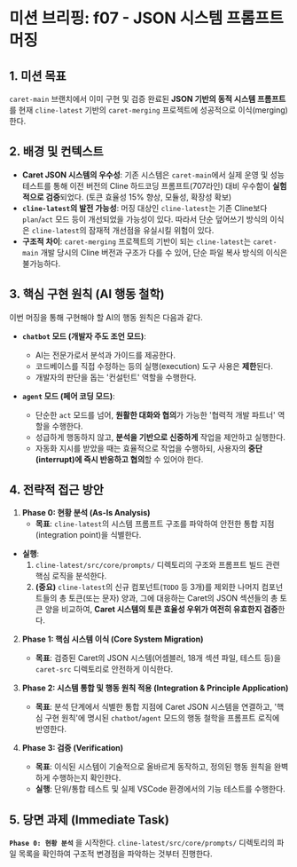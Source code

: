 # 미션 브리핑: f07 - JSON 시스템 프롬프트 머징

## 1. 미션 목표

`caret-main` 브랜치에서 이미 구현 및 검증 완료된 **JSON 기반의 동적 시스템 프롬프트**를 현재 `cline-latest` 기반의 `caret-merging` 프로젝트에 성공적으로 이식(merging)한다.

## 2. 배경 및 컨텍스트

- **Caret JSON 시스템의 우수성**: 기존 시스템은 `caret-main`에서 실제 운영 및 성능 테스트를 통해 이전 버전의 Cline 하드코딩 프롬프트(707라인) 대비 우수함이 **실험적으로 검증**되었다. (토큰 효율성 15% 향상, 모듈성, 확장성 확보)
- **`cline-latest`의 발전 가능성**: 머징 대상인 `cline-latest`는 기존 Cline보다 `plan`/`act` 모드 등이 개선되었을 가능성이 있다. 따라서 단순 덮어쓰기 방식의 이식은 `cline-latest`의 잠재적 개선점을 유실시킬 위험이 있다.
- **구조적 차이**: `caret-merging` 프로젝트의 기반이 되는 `cline-latest`는 `caret-main` 개발 당시의 Cline 버전과 구조가 다를 수 있어, 단순 파일 복사 방식의 이식은 불가능하다.

## 3. 핵심 구현 원칙 (AI 행동 철학)

이번 머징을 통해 구현해야 할 AI의 행동 원칙은 다음과 같다.

- **`chatbot` 모드 (개발자 주도 조언 모드)**:
    - AI는 전문가로서 분석과 가이드를 제공한다.
    - 코드베이스를 직접 수정하는 등의 실행(execution) 도구 사용은 **제한**된다.
    - 개발자의 판단을 돕는 '컨설턴트' 역할을 수행한다.

- **`agent` 모드 (페어 코딩 모드)**:
    - 단순한 `act` 모드를 넘어, **원활한 대화와 협의**가 가능한 '협력적 개발 파트너' 역할을 수행한다.
    - 성급하게 행동하지 않고, **분석을 기반으로 신중하게** 작업을 제안하고 실행한다.
    - 자동화 지시를 받았을 때는 효율적으로 작업을 수행하되, 사용자의 **중단(interrupt)에 즉시 반응하고 협의**할 수 있어야 한다.

## 4. 전략적 접근 방안

1.  **Phase 0: 현황 분석 (As-Is Analysis)**
    - **목표**: `cline-latest`의 시스템 프롬프트 구조를 파악하여 안전한 통합 지점(integration point)을 식별한다.
- **실행**:
    1. `cline-latest/src/core/prompts/` 디렉토리의 구조와 프롬프트 빌드 관련 핵심 로직을 분석한다.
    2. **(중요)** `cline-latest`의 신규 컴포넌트(`TODO` 등 3개)를 제외한 나머지 컴포넌트들의 총 토큰(또는 문자) 양과, 그에 대응하는 Caret의 JSON 섹션들의 총 토큰 양을 비교하여, **Caret 시스템의 토큰 효율성 우위가 여전히 유효한지 검증**한다.

2.  **Phase 1: 핵심 시스템 이식 (Core System Migration)**
    - **목표**: 검증된 Caret의 JSON 시스템(어셈블러, 18개 섹션 파일, 테스트 등)을 `caret-src` 디렉토리로 안전하게 이식한다.

3.  **Phase 2: 시스템 통합 및 행동 원칙 적용 (Integration & Principle Application)**
    - **목표**: 분석 단계에서 식별한 통합 지점에 Caret JSON 시스템을 연결하고, '핵심 구현 원칙'에 명시된 `chatbot`/`agent` 모드의 행동 철학을 프롬프트 로직에 반영한다.

4.  **Phase 3: 검증 (Verification)**
    - **목표**: 이식된 시스템이 기술적으로 올바르게 동작하고, 정의된 행동 원칙을 완벽하게 수행하는지 확인한다.
    - **실행**: 단위/통합 테스트 및 실제 VSCode 환경에서의 기능 테스트를 수행한다.

## 5. 당면 과제 (Immediate Task)

**`Phase 0: 현황 분석`** 을 시작한다. `cline-latest/src/core/prompts/` 디렉토리의 파일 목록을 확인하여 구조적 변경점을 파악하는 것부터 진행한다.
